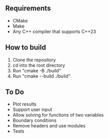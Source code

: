 ## Requirements
- CMake
- Make
- Any C++ compiler that supports C++23

## How to build
1. Clone the repository
2. cd into the root directory
3. Run "cmake -B ./build"
4. Run "cmake --build ./build"

## To Do
- Plot results
- Support user input
- Allow solving for functions of two variables
- Boundary conditions
- Remove headers and use modules
- Tests
